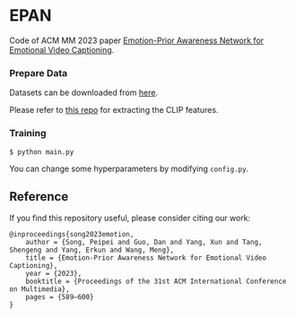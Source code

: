 # EPAN
Code of ACM MM 2023 paper [Emotion-Prior Awareness Network for Emotional Video Captioning](https://dl.acm.org/doi/abs/10.1145/3581783.3611726). 

### Prepare Data
Datasets can be downloaded from [here](https://mic.tongji.edu.cn/ce/70/c9778a183920/page.htm).

Please refer to [this repo](https://github.com/openai/CLIP) for extracting the CLIP features.

### Training
   ```
   $ python main.py
   ```
   You can change some hyperparameters by modifying `config.py`.

## Reference
If you find this repository useful, please consider citing our work:
```
@inproceedings{song2023emotion,
    author = {Song, Peipei and Guo, Dan and Yang, Xun and Tang, Shengeng and Yang, Erkun and Wang, Meng},
    title = {Emotion-Prior Awareness Network for Emotional Video Captioning},
    year = {2023},
    booktitle = {Proceedings of the 31st ACM International Conference on Multimedia},
    pages = {589–600}
}
```

